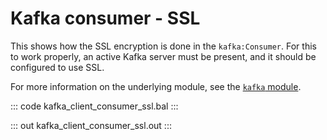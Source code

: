 # Kafka consumer - SSL

This shows how the SSL encryption is done in the `kafka:Consumer`. For this to work properly, an active Kafka server must be present, and it should be configured to use SSL.

For more information on the underlying module, see the [`kafka` module](https://lib.ballerina.io/ballerinax/kafka/latest).

::: code kafka_client_consumer_ssl.bal :::

::: out kafka_client_consumer_ssl.out :::
